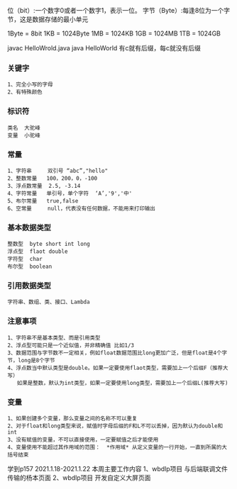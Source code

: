 位（bit）:一个数字0或者一个数字1，表示一位。
字节（Byte）:每逢8位为一个字节，这是数据存储的最小单元

1Byte = 8bit
1KB = 1024Byte
1MB = 1024KB
1GB = 1024MB
1TB = 1024GB

javac HelloWrold.java 
java HelloWorld
有c就有后缀，每c就没有后缀

### 关键字
    1、完全小写的字母
    2、有特殊颜色

### 标识符
    类名  大驼峰
    变量  小驼峰

### 常量
    1、字符串     双引号 “abc”,"hello"
    2、整数常量   100，200，0，-100
    3、浮点数常量  2.5, -3.14
    4、字符常量   单引号，单个字符  ‘A’,'9','中' 
    5、布尔常量   true,false
    6、空常量     null，代表没有任何数据，不能用来打印输出

### 基本数据类型
    整数型  byte short int long
    浮点型  flaot double
    字符型  char
    布尔型  boolean
### 引用数据类型
    字符串、数组、类、接口、Lambda

### 注意事项
    1、字符串不是基本类型、而是引用类型
    2、浮点型可能只是一个近似值，并非精确值 比如1/3
    3、数据范围与字节数不一定相关，例如float数据范围比long更加广泛，但是float是4个字节，long是8个字节
    4、浮点数当中默认类型是double。如果一定要使用flaot类型，需要加上一个后缀F（推荐大写）
       如果是整数，默认为int类型，如果一定要使用long类型，需要加上一个后缀L(推荐大写)

### 变量
    1、如果创建多个变量，那么变量之间的名称不可以重复
    2、对于float和long类型来说，赋值时字母后缀的F和L不可以丢掉，因为默认为double和int
    3、没有赋值的变量，不可以直接使用，一定要赋值之后才能使用
    4、变量使用不能超过其作用域的范围：  *作用域* 从定义变量的一行开始，一直到所属的大括号结束

学到p157
2021.1.18-2021.1.22
本周主要工作内容
1、wbdlp项目 与后端联调文件传输的杨本页面
2、wbdlp项目 开发自定义大屏页面
